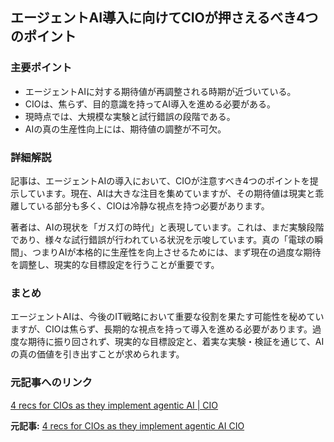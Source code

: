 ## エージェントAI導入に向けてCIOが押さえるべき4つのポイント

### 主要ポイント

* エージェントAIに対する期待値が再調整される時期が近づいている。
* CIOは、焦らず、目的意識を持ってAI導入を進める必要がある。
* 現時点では、大規模な実験と試行錯誤の段階である。
* AIの真の生産性向上には、期待値の調整が不可欠。

### 詳細解説

記事は、エージェントAIの導入において、CIOが注意すべき4つのポイントを提示しています。現在、AIは大きな注目を集めていますが、その期待値は現実と乖離している部分も多く、CIOは冷静な視点を持つ必要があります。

著者は、AIの現状を「ガス灯の時代」と表現しています。これは、まだ実験段階であり、様々な試行錯誤が行われている状況を示唆しています。真の「電球の瞬間」、つまりAIが本格的に生産性を向上させるためには、まず現在の過度な期待を調整し、現実的な目標設定を行うことが重要です。

### まとめ

エージェントAIは、今後のIT戦略において重要な役割を果たす可能性を秘めていますが、CIOは焦らず、長期的な視点を持って導入を進める必要があります。過度な期待に振り回されず、現実的な目標設定と、着実な実験・検証を通じて、AIの真の価値を引き出すことが求められます。

### 元記事へのリンク

[4 recs for CIOs as they implement agentic AI | CIO](https://www.cio.com/article/2371538/artificial-intelligence-4-recs-for-cios-as-they-implement-agentic-ai.html)


**元記事:** [4 recs for CIOs as they implement agentic AI CIO](https://www.cio.com/article/3976687/4-recs-for-cios-as-they-implement-agentic-ai.html)